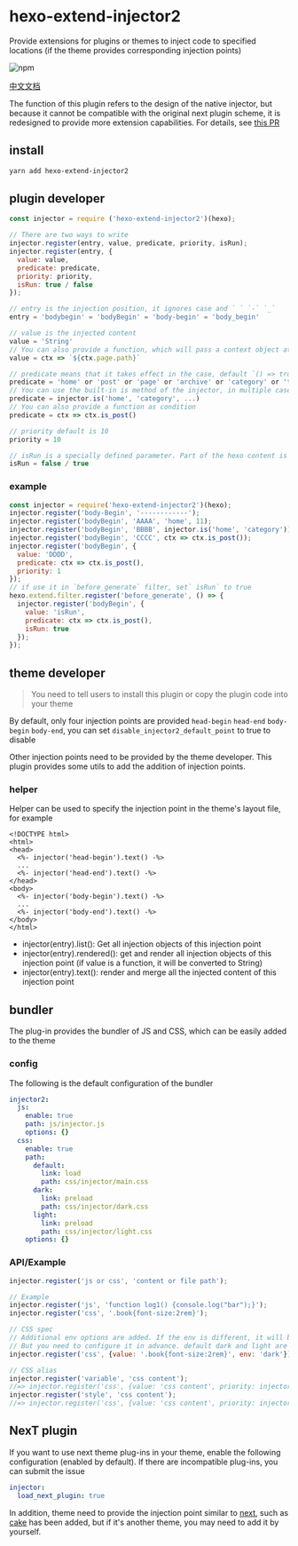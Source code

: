 # hexo-extend-injector2

Provide extensions for plugins or themes to inject code to specified locations (if the theme provides corresponding injection points)

![npm](https://img.shields.io/npm/v/hexo-extend-injector2.svg)

[中文文档](README-ZH.md)

The function of this plugin refers to the design of the native injector, but because it cannot be compatible with the original next plugin scheme, it is redesigned to provide more extension capabilities. For details, see [this PR](https://github.com/jiangtj/hexo-theme-cake/pull/39)

## install

```bash
yarn add hexo-extend-injector2
```

## plugin developer

```js
const injector = require ('hexo-extend-injector2')(hexo);

// There are two ways to write
injector.register(entry, value, predicate, priority, isRun);
injector.register(entry, {
  value: value,
  predicate: predicate,
  priority: priority,
  isRun: true / false
});

// entry is the injection position, it ignores case and ` ` `-` `_`
entry = 'bodybegin' = 'bodyBegin' = 'body-begin' = 'body_begin'

// value is the injected content
value = 'String'
// You can also provide a function, which will pass a context object at the injection point (may be empty)
value = ctx => `${ctx.page.path}`

// predicate means that it takes effect in the case, default `() => true`
predicate = 'home' or 'post' or 'page' or 'archive' or 'category' or 'tag'
// You can use the built-in is method of the injector, in multiple cases
predicate = injector.is('home', 'category', ...)
// You can also provide a function as condition
predicate = ctx => ctx.is_post()

// priority default is 10
priority = 10

// isRun is a specially defined parameter. Part of the hexo content is reloaded after the file is changed. When reloading, the content of isRun is true will clear to avoid repeated loading.
isRun = false / true
```

### example

```js
const injector = require('hexo-extend-injector2')(hexo);
injector.register('body-Begin', '------------');
injector.register('bodyBegin', 'AAAA', 'home', 11);
injector.register('bodyBegin', 'BBBB', injector.is('home', 'category'));
injector.register('bodyBegin', 'CCCC', ctx => ctx.is_post());
injector.register('bodyBegin', {
  value: 'DDDD',
  predicate: ctx => ctx.is_post(),
  priority: 1
});
// if use it in `before_generate` filter, set` isRun` to true
hexo.extend.filter.register('before_generate', () => {
  injector.register('bodyBegin', {
    value: 'isRun',
    predicate: ctx => ctx.is_post(),
    isRun: true
  });
});
```

## theme developer

> You need to tell users to install this plugin or copy the plugin code into your theme

By default, only four injection points are provided `head-begin` `head-end` `body-begin` `body-end`, you can set `disable_injector2_default_point` to true to disable

Other injection points need to be provided by the theme developer. This plugin provides some utils to add the addition of injection points.

### helper

Helper can be used to specify the injection point in the theme's layout file, for example

```ejs
<!DOCTYPE html>
<html>
<head>
  <%- injector('head-begin').text() -%>
  ...
  <%- injector('head-end').text() -%>
</head>
<body>
  <%- injector('body-begin').text() -%>
  ...
  <%- injector('body-end').text() -%>
</body>
</html>
```

- injector(entry).list(): Get all injection objects of this injection point
- injector(entry).rendered(): get and render all injection objects of this injection point (if value is a function, it will be converted to String)
- injector(entry).text(): render and merge all the injected content of this injection point

## bundler

The plug-in provides the bundler of JS and CSS, which can be easily added to the theme

### config

The following is the default configuration of the bundler

```yml
injector2:
  js:
    enable: true
    path: js/injector.js
    options: {}
  css:
    enable: true
    path:
      default:
        link: load
        path: css/injector/main.css
      dark:
        link: preload
        path: css/injector/dark.css
      light:
        link: preload
        path: css/injector/light.css
    options: {}
```

### API/Example

```js
injector.register('js or css', 'content or file path');

// Example
injector.register('js', 'function log1() {console.log("bar");}');
injector.register('css', '.book{font-size:2rem}');

// CSS spec
// Additional env options are added. If the env is different, it will be packaged into a different CSS file
// But you need to configure it in advance. default dark and light are set by default, if not set, it will be default
injector.register('css', {value: '.book{font-size:2rem}', env: 'dark'});

// CSS alias
injector.register('variable', 'css content');
//=> injector.register('css', {value: 'css content', priority: injector.order.REGISTER_VARIABLE});
injector.register('style', 'css content');
//=> injector.register('css', {value: 'css content', priority: injector.order.REGISTER_STYLE});
```

## NexT plugin

If you want to use next theme plug-ins in your theme, enable the following configuration (enabled by default). If there are incompatible plug-ins, you can submit the issue

```yml
injector:
  load_next_plugin: true
```

In addition, theme need to provide the injection point similar to [next](lib/next-point.js), such as [cake](https://github.com/jiangtj/hexo-theme-cake) has been added, but if it's another theme, you may need to add it by yourself.
